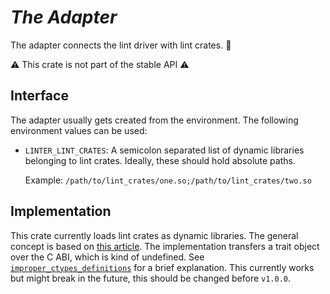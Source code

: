 # _The Adapter_

The adapter connects the lint driver with lint crates. :electric_plug:

:warning: This crate is not part of the stable API :warning: 

## Interface

The adapter usually gets created from the environment. The following environment values can be used:
* `LINTER_LINT_CRATES`: A semicolon separated list of dynamic libraries belonging to lint crates. Ideally, these should hold absolute paths.

  Example: `/path/to/lint_crates/one.so;/path/to/lint_crates/two.so`

## Implementation

This crate currently loads lint crates as dynamic libraries. The general concept is based on [this article](https://adventures.michaelfbryan.com/posts/plugins-in-rust/). The implementation transfers a trait object over the C ABI, which is kind of undefined. See [`improper_ctypes_definitions`](https://doc.rust-lang.org/rustc/lints/listing/warn-by-default.html#improper-ctypes-definitions) for a brief explanation. This currently works but might break in the future, this should be changed before `v1.0.0`.

